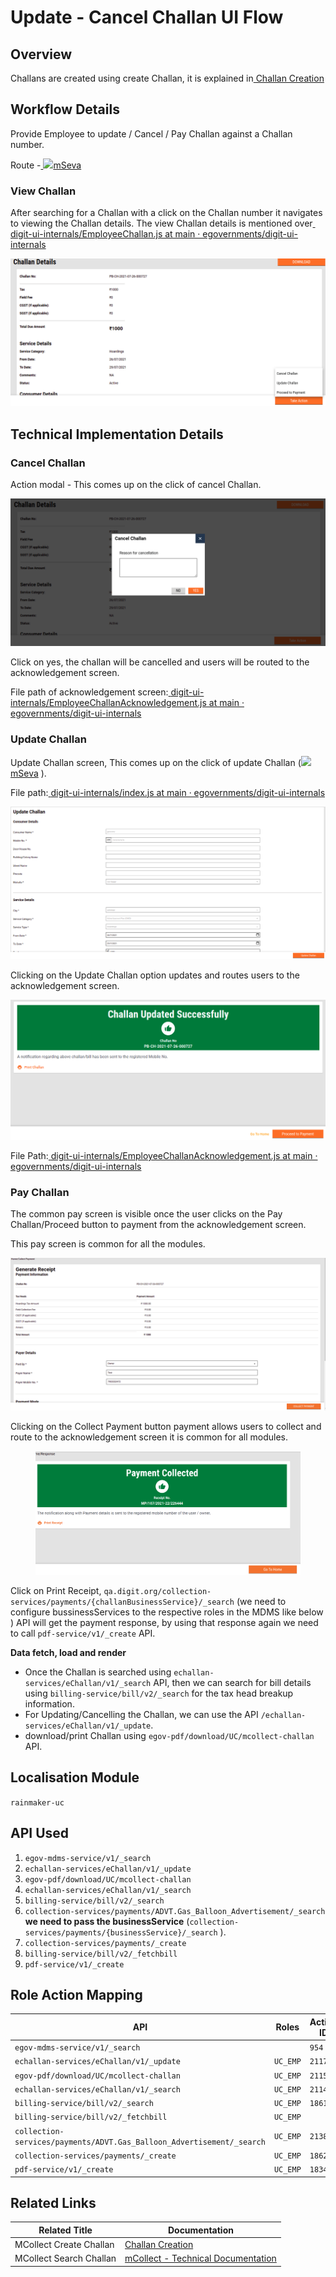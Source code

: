 # Update - Cancel Challan UI Flow

## **Overview**

Challans are created using create Challan, it is explained in[ Challan Creation](challan-creation.md)

## Workflow Details

Provide Employee to update / Cancel / Pay Challan against a Challan number.

Route -[ ![](https://cdn.jsdelivr.net/npm/@egovernments/digit-ui-css/img/browser-icon.png)mSeva](https://qa.digit.org/digit-ui/employee/mcollect/challansearch/PB-CH-2021-07-27-000732)

### **View Challan**

After searching for a Challan with a click on the Challan number it navigates to viewing the Challan details. The view Challan details is mentioned over[ <img src="https://github.com/fluidicon.png" alt="" data-size="line">digit-ui-internals/EmployeeChallan.js at main · egovernments/digit-ui-internals](https://github.com/egovernments/digit-ui-internals/blob/main/packages/modules/mCollect/src/EmployeeChallan.js)

![](<../../../../../.gitbook/assets/image (162) (1).png>)

## **Technical Implementation Details**

### **Cancel Challan**

Action modal - This comes up on the click of cancel Challan.

![](<../../../../../.gitbook/assets/image (233).png>)

Click on yes, the challan will be cancelled and users will be routed to the acknowledgement screen.

File path of acknowledgement screen:[ <img src="https://github.com/fluidicon.png" alt="" data-size="line">digit-ui-internals/EmployeeChallanAcknowledgement.js at main · egovernments/digit-ui-internals](https://github.com/egovernments/digit-ui-internals/blob/main/packages/modules/mCollect/src/pages/employee/EmployeeChallanAcknowledgement.js)

### **Update Challan**

Update Challan screen, This comes up on the click of update Challan ([![](https://cdn.jsdelivr.net/npm/@egovernments/digit-ui-css/img/browser-icon.png)mSeva](https://qa.digit.org/digit-ui/employee/mcollect/modify-challan/PB-CH-2021-07-26-000727) ).

File path:[ <img src="https://github.com/fluidicon.png" alt="" data-size="line">digit-ui-internals/index.js at main · egovernments/digit-ui-internals](https://github.com/egovernments/digit-ui-internals/blob/main/packages/modules/mCollect/src/pages/employee/EditChallan/index.js)

![](<../../../../../.gitbook/assets/image (261).png>)

Clicking on the Update Challan option updates and routes users to the acknowledgement screen.

![](<../../../../../.gitbook/assets/image (119) (1).png>)

File Path:[ <img src="https://github.com/fluidicon.png" alt="" data-size="line">digit-ui-internals/EmployeeChallanAcknowledgement.js at main · egovernments/digit-ui-internals](https://github.com/egovernments/digit-ui-internals/blob/main/packages/modules/mCollect/src/pages/employee/EmployeeChallanAcknowledgement.js)

### **Pay Challan**

The common pay screen is visible once the user clicks on the Pay Challan/Proceed button to payment from the acknowledgement screen.

This pay screen is common for all the modules.

![](<../../../../../.gitbook/assets/image (271) (1).png>)

Clicking on the Collect Payment button payment allows users to collect and route to the acknowledgement screen it is common for all modules.

<figure><img src="../../../../../.gitbook/assets/image (388).png" alt=""><figcaption></figcaption></figure>

Click on Print Receipt, `qa.digit.org/collection-services/payments/{challanBusinessService}/_search` (we need to configure bussinessServices to the respective roles in the MDMS like below ) API will get the payment response, by using that response again we need to call `pdf-service/v1/_create` API.

**Data fetch, load and render**

* Once the Challan is searched using `echallan-services/eChallan/v1/_search` API, then we can search for bill details using `billing-service/bill/v2/_search` for the tax head breakup information.
* For Updating/Cancelling the Challan, we can use the API `/echallan-services/eChallan/v1/_update`.
* download/print Challan using `egov-pdf/download/UC/mcollect-challan` API.

## **Localisation Module**

`rainmaker-uc`

## **API Used**

1. `egov-mdms-service/v1/_search`
2. `echallan-services/eChallan/v1/_update`
3. `egov-pdf/download/UC/mcollect-challan`
4. `echallan-services/eChallan/v1/_search`
5. `billing-service/bill/v2/_search`
6. `collection-services/payments/ADVT.Gas_Balloon_Advertisement/_search` **we need to pass the businessService** (`collection-services/payments/{businessService}/_search` ).
7. `collection-services/payments/_create`
8. `billing-service/bill/v2/_fetchbill`
9. `pdf-service/v1/_create`

## **Role Action Mapping**

| API                                                                   | Roles    | Action ID |
| --------------------------------------------------------------------- | -------- | --------- |
| `egov-mdms-service/v1/_search`                                        |          | `954`     |
| `echallan-services/eChallan/v1/_update`                               | `UC_EMP` | `2117`    |
| `egov-pdf/download/UC/mcollect-challan`                               | `UC_EMP` | `2115`    |
| `echallan-services/eChallan/v1/_search`                               | `UC_EMP` | `2114`    |
| `billing-service/bill/v2/_search`                                     | `UC_EMP` | `1861`    |
| `billing-service/bill/v2/_fetchbill`                                  | `UC_EMP` |           |
| `collection-services/payments/ADVT.Gas_Balloon_Advertisement/_search` | `UC_EMP` | `2138`    |
| `collection-services/payments/_create`                                | `UC_EMP` | `1862`    |
| `pdf-service/v1/_create`                                              | `UC_EMP` | `1834`    |

## **Related Links**

| Related Title           | Documentation                                             |
| ----------------------- | --------------------------------------------------------- |
| MCollect Create Challan | [Challan Creation](challan-creation.md)                   |
| MCollect Search Challan | [mCollect - Technical Documentation](mcollect-ui-flow.md) |
